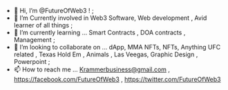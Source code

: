 - 👋 Hi, I’m @FutureOfWeb3 ! ;
- 👀 I’m Currently involved in Web3 Software, Web development , Avid learner of all things ;
- 🌱 I’m currently learning ... Smart Contracts , DOA contracts , Management ;
- 💞️ I’m looking to collaborate on ... dApp, MMA NFTs, NFTs, Anything UFC related , Texas Hold Em , Animals , Las Veegas, Graphic Design , Powerpoint ;
- 📫 How to reach me ... Krammerbusiness@gmail.com , https://facebook.com/FutureOfWeb3 , https://twitter.com/FutureOfWeb3

<!---
FutureOfWeb3/FutureOfWeb3 is a ✨ special ✨ repository because its `README.md` (this file) appears on your GitHub profile.
You can click the Preview link to take a look at your changes.
--->
